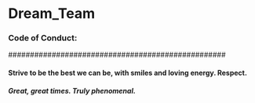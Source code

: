 # Dream_Team
### Code of Conduct: 
##################################################

#### Strive to be the best we can be, with smiles and loving energy. Respect. 

##### Great, great times. Truly phenomenal.
